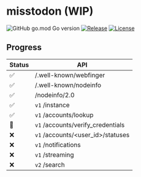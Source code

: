 # misstodon (WIP)

![GitHub go.mod Go version](https://img.shields.io/github/go-mod/go-version/gizmo-ds/misstodon?style=flat-square)
[![Release](https://img.shields.io/github/v/release/gizmo-ds/misstodon.svg?include_prereleases&style=flat-square)](https://github.com/gizmo-ds/misstodon/releases/latest)
[![License](https://img.shields.io/github/license/gizmo-ds/misstodon?style=flat-square)](./LICENSE)

## Progress

| Status             | API                               |
| ------------------ | --------------------------------- |
| :white_check_mark: | /.well-known/webfinger            |
| :white_check_mark: | /.well-known/nodeinfo             |
| :white_check_mark: | /nodeinfo/2.0                     |
| :white_check_mark: | `v1` /instance                    |
| :white_check_mark: | `v1` /accounts/lookup             |
| :construction:     | `v1` /accounts/verify_credentials |
| :x:                | `v1` /accounts/<user_id>/statuses |
| :x:                | `v1` /notifications               |
| :x:                | `v1` /streaming                   |
| :x:                | `v2` /search                      |
